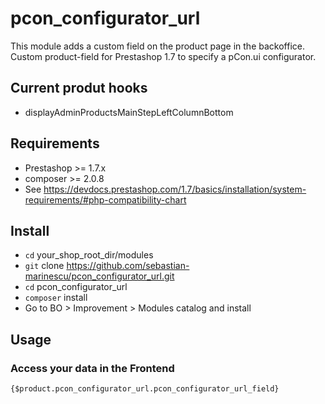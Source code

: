 # pcon_configurator_url

This module adds a custom field on the product page in the backoffice.
Custom product-field for Prestashop 1.7 to specify a pCon.ui configurator.

## Current produt hooks

- displayAdminProductsMainStepLeftColumnBottom

## Requirements

- Prestashop >= 1.7.x
- composer >= 2.0.8
- See https://devdocs.prestashop.com/1.7/basics/installation/system-requirements/#php-compatibility-chart

## Install

- `cd` your_shop_root_dir/modules
- `git` clone https://github.com/sebastian-marinescu/pcon_configurator_url.git
- `cd` pcon_configurator_url
- `composer` install
- Go to BO > Improvement > Modules catalog and install

## Usage

### Access your data in the Frontend

```{$product.pcon_configurator_url.pcon_configurator_url_field}```
